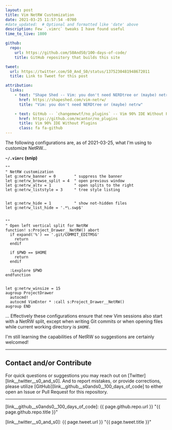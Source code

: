 ```yaml
---
layout: post
title: Vim NetRW Customization
date: 2021-03-25 11:57:54 -0700
#date_updated:  # Optional and formatted like 'date' above
description: Few `.vimrc` tweaks I have found useful
time_to_live: 1800

github:
  repo:
    url: https://github.com/S0AndS0/100-days-of-code/
    title: GitHub repository that builds this site

tweet:
  url: https://twitter.com/S0_And_S0/status/1375230481948672011
  title: Link to Tweet for this post

attribution:
  links:
    - text: "Shape Shed -- Vim: you don't need NERDtree or (maybe) netrw"
      href: https://shapeshed.com/vim-netrw/
      title: "Vim: you don't need NERDtree or (maybe) netrw"

    - text: GitHub -- `changemewtf/no_plugins` -- Vim 90% IDE Without Plugins
      href: https://github.com/mcantor/no_plugins
      title: Vim 90% IDE Without Plugins
      class: fa fa-github
---
```



The following configurations are, as of 2021-03-25, what I'm using to customize NetRW...


**`~/.vimrc` (snip)**


```vim
""
" NetRW customization
let g:netrw_banner = 0        " suppress the banner
let g:netrw_browse_split = 4  " open previous window
let g:netrw_altv = 1          " open splits to the right
let g:netrw_liststyle = 3     " tree style listing


let g:netrw_hide = 1          " show not-hidden files
let g:netrw_list_hide = '.*\.swp$'


""
" Open left vertical split for NetRW
function! s:Project_Drawer__NetRW() abort
  if expand('%') == '.git/COMMIT_EDITMSG'
    return
  endif

  if $PWD == $HOME
    return
  endif

  :Lexplore $PWD
endfunction


let g:netrw_winsize = 15
augroup ProjectDrawer
  autocmd!
  autocmd VimEnter * :call s:Project_Drawer__NetRW()
augroup END
```


... Effectively these configurations ensure that new Vim sessions also start with a NetRW split, except when writing Git commits or when opening files while current working directory is _`$HOME`_.


I'm still learning the capabilities of NetRW so suggestions are certainly welcomed!


______


## Contact and/or Contribute
[heading__contact_andor_contribute]: #contact-andor-contribute


For quick questions or suggestions you may reach out on [Twitter][link__twitter__s0_and_s0]. And to report mistakes, or provide corrections, please utilize [GitHub][link__github__s0ands0__100_days_of_code] to either open an Issue or Pull Request for this repository.


______



[link__github__s0ands0__100_days_of_code]: {{ page.github.repo.url }} "{{ page.github.repo.title }}"

[link__twitter__s0_and_s0]: {{ page.tweet.url }} "{{ page.tweet.title }}"

